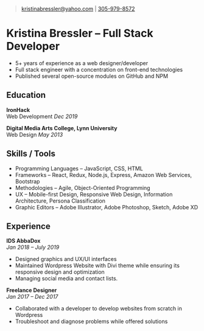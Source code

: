 > [kristinabressler@yahoo.com](mailto:kristinabressler@yahoo.com) | 
[305-979-8572](tel:3059798572)

# Kristina Bressler &ndash; Full Stack Developer
- 5+ years of experience as a web designer/developer
- Full stack engineer with a concentration on front-end technologies
- Published several open-source modules on GitHub and NPM

## Education
**IronHack**  
Web Development
*Dec 2019*  

**Digital Media Arts College, Lynn University**  
Web Design
*May 2013*  

## Skills / Tools
- Programming Languages &ndash; JavaScript, CSS, HTML
- Frameworks &ndash; React, Redux, Node.js, Express, Amazon Web Services, Bootstrap
- Methodologies &ndash; Agile, Object-Oriented Programming
- UX &ndash; Mobile-first Design, Responsive Web Design, Information Architecture, Persona Classification
- Graphic Editors &ndash; Adobe Illustrator, Adobe Photoshop, Sketch, Adobe XD

## Experience
**IDS AbbaDox**  
*Jan 2018 &ndash; July 2019*  
- Designed graphics and UX/UI interfaces
- Maintained Wordpress Website with Divi theme while ensuring its responsive design and optimization
- Managing social media and contact lists.

**Freelance Designer**  
*Jan 2017 &ndash; Dec 2017*  
- Collaborated with a developer to develop websites from scratch in Wordpress
- Troubleshoot and diagnose problems while offered solutions